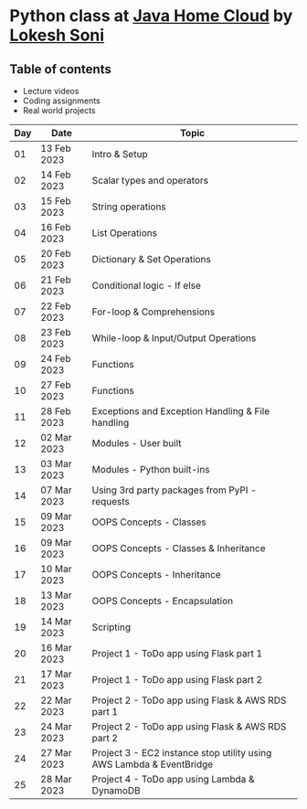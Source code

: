 # Python class at [Java Home Cloud](http://javahome.in) by [Lokesh Soni](http://linkedin.com/in/lokeshsonii)

## Table of contents

- Lecture videos
- Coding assignments
- Real world projects

| Day | Date | Topic |
| --- | ---- | ----- |
| 01  | 13 Feb 2023 | Intro & Setup |
| 02  | 14 Feb 2023 | Scalar types and operators |
| 03  | 15 Feb 2023 | String operations |
| 04  | 16 Feb 2023 | List Operations |
| 05  | 20 Feb 2023 | Dictionary & Set Operations |
| 06  | 21 Feb 2023 | Conditional logic - If else |
| 07  | 22 Feb 2023 | For-loop & Comprehensions |
| 08  | 23 Feb 2023 | While-loop & Input/Output Operations |
| 09  | 24 Feb 2023 | Functions |
| 10  | 27 Feb 2023 | Functions |
| 11  | 28 Feb 2023 | Exceptions and Exception Handling & File handling |
| 12  | 02 Mar 2023 | Modules - User built |
| 13  | 03 Mar 2023 | Modules - Python built-ins |
| 14  | 07 Mar 2023 | Using 3rd party packages from PyPI - requests |
| 15  | 09 Mar 2023 | OOPS Concepts - Classes |
| 16  | 09 Mar 2023 | OOPS Concepts - Classes & Inheritance |
| 17  | 10 Mar 2023 | OOPS Concepts - Inheritance |
| 18  | 13 Mar 2023 | OOPS Concepts - Encapsulation |
| 19  | 14 Mar 2023 | Scripting |
| 20  | 16 Mar 2023 | Project 1 - ToDo app using Flask part 1 |
| 21  | 17 Mar 2023 | Project 1 - ToDo app using Flask part 2 |
| 22  | 22 Mar 2023 | Project 2 - ToDo app using Flask & AWS RDS part 1 |
| 23  | 24 Mar 2023 | Project 2 - ToDo app using Flask & AWS RDS part 2 |
| 24  | 27 Mar 2023 | Project 3 - EC2 instance stop utility using AWS Lambda & EventBridge |
| 25  | 28 Mar 2023 | Project 4 - ToDo app using Lambda & DynamoDB |
